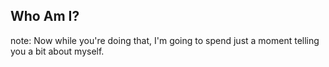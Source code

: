 ##  Who Am I?

note:
	Now while you're doing that, I'm going to spend just a moment telling you a bit about myself.